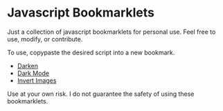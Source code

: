 # Javascript Bookmarklets

Just a collection of javascript bookmarklets for personal use. Feel free to use, modify, or contribute.

To use, copypaste the desired script into a new bookmark.

* [Darken](bookmarklets/darken.js?raw=1)
* [Dark Mode](bookmarklets/dark-mode.js?raw=1)
* [Invert Images](bookmarklets/invert-images.js?raw=1)

Use at your own risk. I do not guarantee the safety of using these bookmarklets.